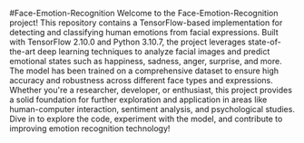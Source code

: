 #Face-Emotion-Recognition
Welcome to the Face-Emotion-Recognition project! This repository contains a TensorFlow-based implementation for detecting and classifying human emotions from facial expressions. Built with TensorFlow 2.10.0 and Python 3.10.7, the project leverages state-of-the-art deep learning techniques to analyze facial images and predict emotional states such as happiness, sadness, anger, surprise, and more. The model has been trained on a comprehensive dataset to ensure high accuracy and robustness across different face types and expressions. Whether you're a researcher, developer, or enthusiast, this project provides a solid foundation for further exploration and application in areas like human-computer interaction, sentiment analysis, and psychological studies. Dive in to explore the code, experiment with the model, and contribute to improving emotion recognition technology!
